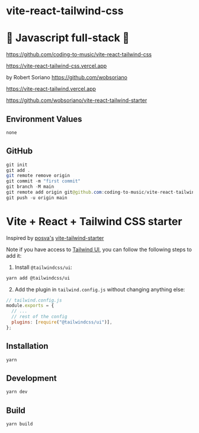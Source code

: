 # vite-react-tailwind-css

# 🚀 Javascript full-stack 🚀

https://github.com/coding-to-music/vite-react-tailwind-css

https://vite-react-tailwind-css.vercel.app

by Robert Soriano https://github.com/wobsoriano

https://vite-react-tailwind.vercel.app

https://github.com/wobsoriano/vite-react-tailwind-starter

## Environment Values

```java
none
```

## GitHub

```java
git init
git add .
git remote remove origin
git commit -m "first commit"
git branch -M main
git remote add origin git@github.com:coding-to-music/vite-react-tailwind-css.git
git push -u origin main

```

# Vite + React + Tailwind CSS starter

Inspired by [posva's](https://github.com/posva) [vite-tailwind-starter](https://github.com/posva/vite-tailwind-starter)

Note if you have access to [Tailwind UI](https://tailwindui.com), you can follow the following steps to add it:

1. Install `@tailwindcss/ui`:

```sh
yarn add @tailwindcss/ui
```

2. Add the plugin in `tailwind.config.js` without changing anything else:

```js
// tailwind.config.js
module.exports = {
  // ...
  // rest of the config
  plugins: [require("@tailwindcss/ui")],
};
```

## Installation

```sh
yarn
```

## Development

```sh
yarn dev
```

## Build

```sh
yarn build
```
